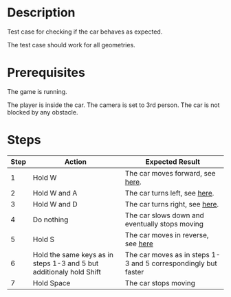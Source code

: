 # Description
Test case for checking if the car behaves as expected.

The test case should work for all geometries.

# Prerequisites
The game is running.

The player is inside the car.
The camera is set to 3rd person.
The car is not blocked by any obstacle.

# Steps
| Step | Action | Expected Result |
| -------- | -------- | -------- |
| 1 | Hold W | The car moves forward, see [here](Resources/forward.mp4). |
| 2 | Hold W and A | The car turns left, see [here](Resources/left-turn.mp4). |
| 3 | Hold W and D | The car turns right, see [here](Resources/right-turn.mp4). |
| 4 | Do nothing | The car slows down and eventually stops moving |
| 5 | Hold S | The car moves in reverse, see [here](Resources/reverse.mp4) |
| 6 | Hold the same keys as in steps 1-3 and 5 but additionaly hold Shift  | The car moves as in steps 1-3 and 5 correspondingly but faster |
| 7 | Hold Space  | The car stops moving |
